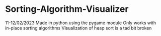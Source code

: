 # Sorting-Algorithm-Visualizer
11-12/02/2023
Made in python using the pygame module
Only works with in-place sorting algorithms
Visualization of heap sort is a tad bit broken
